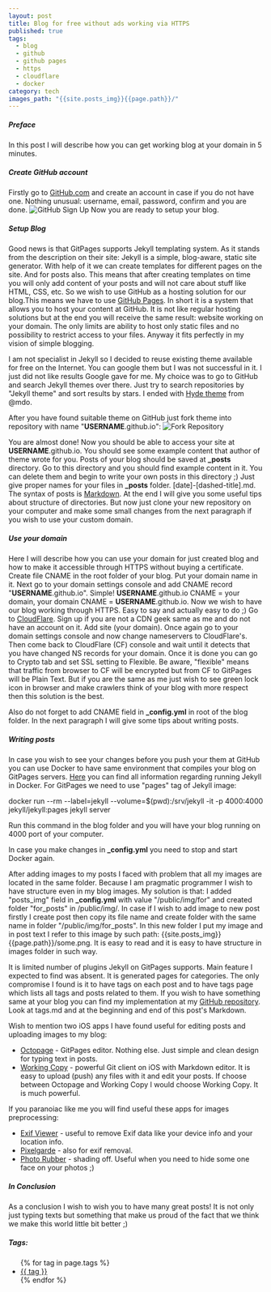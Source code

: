 ```yaml
---
layout: post
title: Blog for free without ads working via HTTPS 
published: true
tags:
  - blog
  - github
  - github pages
  - https
  - cloudflare
  - docker
category: tech
images_path: "{{site.posts_img}}{{page.path}}/"
---
```

##### Preface
In this post I will describe how you can get working blog at your domain in 5 minutes.

##### Create GitHub account
Firstly go to [GitHub.com](https://github.com) and create an account in case if you do not have one. Nothing unusual: username, email, password, confirm and you are done.
![GitHub Sign Up]({{site.posts_img}}{{page.path}}/github_signup.png)
Now you are ready to setup your blog.

##### Setup Blog

Good news is that GitPages supports Jekyll templating system. As it stands from the description on their site: Jekyll is a simple, blog-aware, static site generator. With help of it we can create templates for different pages on the site. And for posts also. This means that after creating templates on time you will only add content of your posts and will not care about stuff like HTML, CSS, etc.
So we wish to use GitHub as a hosting solution for our blog.This means we have to use [GitHub Pages](https://pages.github.com/). In short it is a system that allows you to host your content at GitHub. It is not like regular hosting solutions but at the end you will receive the same result: website working on your domain. The only limits are ability to host only static files and no possibility to restrict access to your files. Anyway it fits perfectly in my vision of simple blogging.

I am not specialist in Jekyll so I decided to reuse existing theme available for free on the Internet. You can google them but I was not successful in it. I just did not like results Google gave for me. My choice was to go to GitHub and search Jekyll themes over there. Just try to search repositories by "Jekyll theme" and sort results by stars. I ended with [Hyde theme](https://github.com/poole/hyde) from @mdo.

After you have found suitable theme on GitHub just fork theme into repository with name "**USERNAME**.github.io":
![Fork Repository]({{site.posts_img}}{{page.path}}/fork.png)

You are almost done! Now you should be able to access your site at **USERNAME**.github.io. You should see some example content that author of theme wrote for you. Posts of your blog should be saved at **_posts** directory. Go to this directory and you should find example content in it. You can delete them and begin to write your own posts in this directory ;) Just give proper names for your files in **_posts** folder. [date]-[dashed-title].md. The syntax of posts is [Markdown](https://en.wikipedia.org/wiki/Markdown).
At the end I will give you some useful tips about structure of directories. But now just clone your new repository on your computer and make some small changes from the next paragraph if you wish to use your custom domain.

##### Use your domain

Here I will describe how you can use your domain for just created blog and how to make it accessible through HTTPS without buying a certificate.
Create file CNAME in the root folder of your blog. Put your domain name in it. Next go to your domain settings console and add CNAME record "**USERNAME**.github.io". Simple! **USERNAME**.github.io CNAME = your domain, your domain CNAME = **USERNAME**.github.io.
Now we wish to have our blog working through HTTPS. Easy to say and actually easy to do ;)
Go to [CloudFlare](https://www.cloudflare.com/). Sign up if you are not a CDN geek same as me and do not have an account on it. Add site (your domain). Once again go to your domain settings console and now change nameservers to CloudFlare's. Then come back to CloudFlare (CF) console and wait until it detects that you have changed NS records for your domain. Once it is done you can go to Crypto tab and set SSL setting to Flexible. Be aware, "flexible" means that traffic from browser to CF will be encrypted but from CF to GitPages will be Plain Text. But if you are the same as me just wish to see green lock icon in browser and make crawlers think of your blog with more respect then this solution is the best.


Also do not forget to add CNAME field in **_config.yml** in root of the blog folder. In the next paragraph I will give some tips about writing posts.

##### Writing posts

In case you wish to see your changes before you push your them at GitHub you can use Docker to have same environment that compiles your blog on GitPages servers. [Here](https://github.com/jekyll/docker) you can find all information regarding running Jekyll in Docker. For GitPages we need to use "pages" tag of Jekyll image:

docker run --rm --label=jekyll --volume=$(pwd):/srv/jekyll -it -p 4000:4000 jekyll/jekyll:pages jekyll server

Run this command in the blog folder and you will have your blog running on 4000 port of your computer.

In case you make changes in **_config.yml** you need to stop and start Docker again.

After adding images to my posts I faced with problem that all my images are located in the same folder. Because I am pragmatic programmer I wish to have structure even in my blog images. My solution is that: I added "posts_img" field in **_config.yml** with value "/public/img/for" and created folder "for_posts" in /public/img/. In case if I wish to add image to new post firstly I create post then copy its file name and create folder with the same name in folder "/public/img/for_posts". In this new folder I put my image and in post text I refer to this image by such path: {{site.posts_img}}{{page.path}}/some.png. It is easy to read and it is easy to have structure in images folder in such way.

It is limited number of plugins Jekyll on GitPages supports. Main feature I expected to find was absent. It is generated pages for categories. The only compromise I found is it to have tags on each post and to have tags page which lists all tags and posts related to them. If you wish to have something same at your blog you can find my implementation at my [GitHub repository](https://github.com/anovmari/anovmari.github.io). Look at tags.md and at the beginning and end of this post's Markdown.

Wish to mention two iOS apps I have found useful for editing posts and uploading images to my blog:

 * [Octopage](https://itunes.apple.com/us/app/octopage-blogging-jekyll-markdown/id649843345?mt=8&uo=6&at=1000lHq&ct=) - GitPages editor. Nothing else. Just simple and clean design for typing text in posts.
 * [Working Copy](https://itunes.apple.com/us/app/working-copy/id896694807?mt=8&uo=6&at=1000lHq&ct=) - powerful Git client on iOS with Markdown editor. It is easy to upload (push) any files with it and edit your posts. If choose between Octopage and Working Copy I would choose Working Copy. It is much powerful.

If you paranoiac like me you will find useful these apps for images preprocessing:

 * [Exif Viewer](https://itunes.apple.com/us/app/exif-viewer-free-by-fluntro/id979066584?mt=8&uo=6&at=1000lHq&ct=) - useful to remove Exif data like your device info and your location info.
 * [Pixelgarde](https://itunes.apple.com/us/app/pixelgarde/id414677492?mt=8) - also for exif removal.
 * [Photo Rubber](https://itunes.apple.com/us/app/photo-rubber-photograph-shading/id891969768?mt=8) - shading off. Useful when you need to hide some one face on your photos ;)

##### In Conclusion

As a conclusion I wish to wish you to have many great posts! It is not only just typing texts but something that make us proud of the fact that we think we make this world little bit better ;)

##### Tags:
<ul>
{% for tag in page.tags %}
    <li><a href="/tags/#{{ tag | uri_escape }}">{{ tag }}</a></li>
{% endfor %}
</ul>
